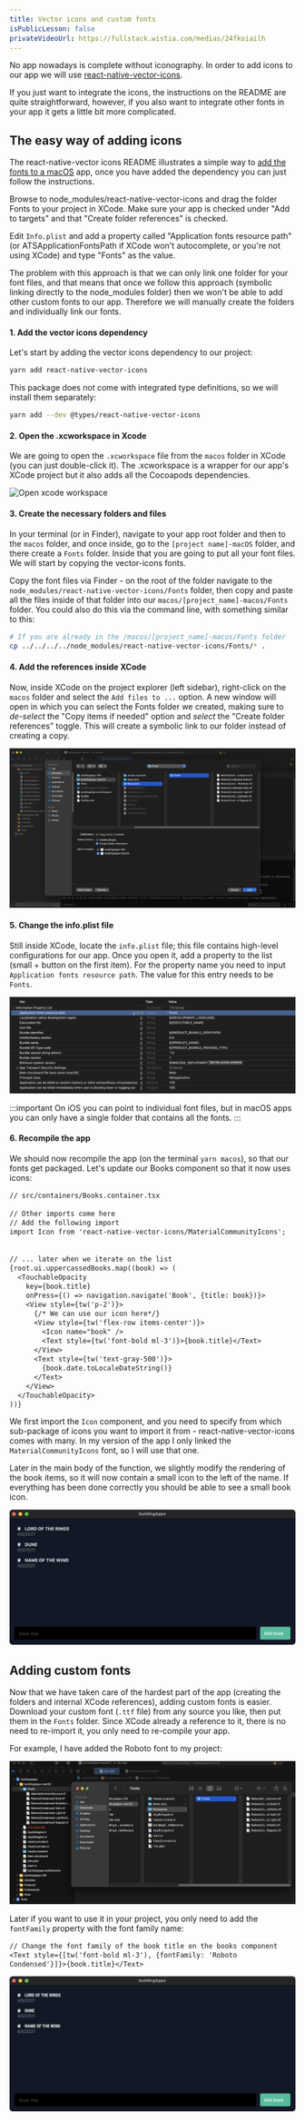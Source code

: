 ```yaml
---
title: Vector icons and custom fonts
isPublicLesson: false
privateVideoUrl: https://fullstack.wistia.com/medias/24fkoiailh
---
```


No app nowadays is complete without iconography. In order to add icons to our app we will use [react-native-vector-icons](https://github.com/oblador/react-native-vector-icons).

If you just want to integrate the icons, the instructions on the README are quite straightforward, however, if you also want to integrate other fonts in your app it gets a little bit more complicated.

## The easy way of adding icons

The react-native-vector icons README illustrates a simple way to [add the fonts to a macOS](https://github.com/oblador/react-native-vector-icons#osx-via-react-native-desktop) app, once you have added the dependency you can just follow the instructions.

Browse to node_modules/react-native-vector-icons and drag the folder Fonts to your project in XCode. Make sure your app is checked under "Add to targets" and that "Create folder references" is checked.

Edit `Info.plist` and add a property called "Application fonts resource path" (or ATSApplicationFontsPath if XCode won't autocomplete, or you're not using XCode) and type "Fonts" as the value.

The problem with this approach is that we can only link one folder for your font files, and that means that once we follow this approach (symbolic linking directly to the node_modules folder) then we won't be able to add other custom fonts to our app. Therefore we will manually create the folders and individually link our fonts.


#### 1. Add the vector icons dependency

Let's start by adding the vector icons dependency to our project:

```bash
yarn add react-native-vector-icons
```

This package does not come with integrated type definitions, so we will install them separately:

```bash
yarn add --dev @types/react-native-vector-icons
```

#### 2. Open the .xcworkspace in Xcode

We are going to open the `.xcworkspace` file from the `macos` folder in XCode (you can just double-click it). The .xcworkspace is a wrapper for our app's XCode project but it also adds all the Cocoapods dependencies.

![Open xcode workspace](./public/open_workspace.png)

#### 3. Create the necessary folders and files

In your terminal (or in Finder), navigate to your app root folder and then to the `macos` folder, and once inside, go to the `[project name]-macOS` folder, and there create a `Fonts` folder. Inside that you are going to put all your font files. We will start by copying the vector-icons fonts.

Copy the font files via Finder -  on the root of the folder navigate to the `node_modules/react-native-vector-icons/Fonts` folder, then copy and paste all the files inside of that folder into our `macos/[project_name]-macos/Fonts` folder. You could also do this via the command line, with something similar to this:

```bash
# If you are already in the /macos/[project_name]-macos/Fonts folder
cp ../../../../node_modules/react-native-vector-icons/Fonts/* .
```

#### 4. Add the references inside XCode

Now, inside XCode on the project explorer (left sidebar), right-click on the `macos` folder and select the `Add files to ...` option. A new window will open in which you can select the Fonts folder we created, making sure to *de-select* the "Copy items if needed" option and *select* the "Create folder references" toggle. This will create a symbolic link to our folder instead of creating a copy.

![folder references](./public/folder_references.png)

#### 5. Change the info.plist file

Still inside XCode, locate the `info.plist` file; this file contains high-level configurations for our app. Once you open it, add a property to the list (small + button on the first item). For the property name you need to input `Application fonts resource path`. The value for this entry needs to be `Fonts`.

![info plist](./public/infoplist.png)

:::important
On iOS you can point to individual font files, but in macOS apps you can only have a single folder that contains all the fonts.
:::

#### 6. Recompile the app

We should now recompile the app (on the terminal `yarn macos`), so that our fonts get packaged. Let's update our Books component so that it now uses icons:

```tsx
// src/containers/Books.container.tsx

// Other imports come here
// Add the following import
import Icon from 'react-native-vector-icons/MaterialCommunityIcons';


// ... later when we iterate on the list
{root.ui.uppercassedBooks.map((book) => (
  <TouchableOpacity
    key={book.title}
    onPress={() => navigation.navigate('Book', {title: book})}>
    <View style={tw('p-2')}>
      {/* We can use our icon here*/}
      <View style={tw('flex-row items-center')}>
        <Icon name="book" />
        <Text style={tw('font-bold ml-3')}>{book.title}</Text>
      </View>
      <Text style={tw('text-gray-500')}>
        {book.date.toLocaleDateString()}
      </Text>
    </View>
  </TouchableOpacity>
))}
```

We first import the `Icon` component, and you need to specify from which sub-package of icons you want to import it from - react-native-vector-icons comes with many. In my version of the app I only linked the `MaterialCommunityIcons` font, so I will use that one. 

Later in the main body of the function, we slightly modify the rendering of the book items, so it will now contain a small icon to the left of the name. If everything has been done correctly you should be able to see a small book icon.

![icons](./public/icons.png)

## Adding custom fonts

Now that we have taken care of the hardest part of the app (creating the folders and internal XCode references), adding custom fonts is easier. Download your custom font (`.ttf` file) from any source you like, then put them in the `Fonts` folder. Since XCode already a reference to it, there is no need to re-import it, you only need to re-compile your app.

For example, I have added the Roboto font to my project:

![roboto font](./public/roboto_font.png)

Later if you want to use it in your project, you only need to add the `fontFamily` property with the font family name:

```tsx
// Change the font family of the book title on the books component
<Text style={[tw('font-bold ml-3'), {fontFamily: 'Roboto Condensed'}]}>{book.title}</Text>
```

![Books with roboto font](./public/books_roboto.png)